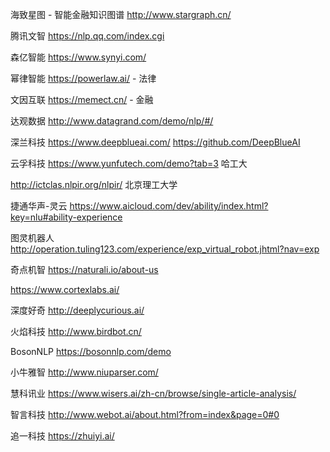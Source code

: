海致星图 - 智能金融知识图谱 <http://www.stargraph.cn/>



腾讯文智 <https://nlp.qq.com/index.cgi>



森亿智能 https://www.synyi.com/



幂律智能 <https://powerlaw.ai/> - 法律



文因互联 <https://memect.cn/> - 金融



达观数据 <http://www.datagrand.com/demo/nlp/#/>



深兰科技 <https://www.deepblueai.com/> <https://github.com/DeepBlueAI>



云孚科技 <https://www.yunfutech.com/demo?tab=3> 哈工大



<http://ictclas.nlpir.org/nlpir/> 北京理工大学



捷通华声-灵云 <https://www.aicloud.com/dev/ability/index.html?key=nlu#ability-experience>



图灵机器人 <http://operation.tuling123.com/experience/exp_virtual_robot.jhtml?nav=exp>



奇点机智 https://naturali.io/about-us



https://www.cortexlabs.ai/



深度好奇 http://deeplycurious.ai/



火焰科技 http://www.birdbot.cn/



BosonNLP <https://bosonnlp.com/demo>



小牛雅智 <http://www.niuparser.com/>



慧科讯业 <https://www.wisers.ai/zh-cn/browse/single-article-analysis/>



智言科技 <http://www.webot.ai/about.html?from=index&page=0#0>



追一科技 <https://zhuiyi.ai/>

